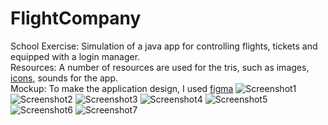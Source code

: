 # FlightCompany
School Exercise: Simulation of a java app for controlling flights, tickets and equipped with a login manager. <br>
Resources: A number of resources are used for the tris, such as images, [icons](https://www.flaticon.com), sounds for the app. <br>
Mockup: To make the application design, I used [figma](https://www.figma.com/file/9oJWv6QqZxwpa8mGM1PKss/Airline-progetto?type=design&node-id=0%3A1&mode=design&t=SdhaPb2vjNPtnWZw-1)
![Screenshot1](https://github.com/MrJoelao/FlightCompany/assets/108810123/d79bf278-1101-4af4-a3ba-bf7646b5d356)
![Screenshot2](https://github.com/MrJoelao/FlightCompany/assets/108810123/848138ab-2817-4e18-9a4e-e017e88f6f23)
![Screenshot3](https://github.com/MrJoelao/FlightCompany/assets/108810123/bc5c3a65-13c5-4b3e-bbf5-a2699406dce6)
![Screenshot4](https://github.com/MrJoelao/FlightCompany/assets/108810123/46b910e9-aa50-4cbb-84b8-c74e5c3443d0)
![Screenshot5](https://github.com/MrJoelao/FlightCompany/assets/108810123/c6e237d5-e9dc-4481-b1d5-55cc823e0d3e)
![Screenshot6](https://github.com/MrJoelao/FlightCompany/assets/108810123/e8d5beaf-376d-4405-b81b-062850c4930d)
![Screenshot7](https://github.com/MrJoelao/FlightCompany/assets/108810123/5052ecda-b410-4007-a8b9-9d695ba3bed4)

